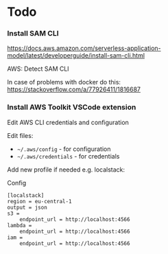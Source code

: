 # Todo

### Install SAM CLI

https://docs.aws.amazon.com/serverless-application-model/latest/developerguide/install-sam-cli.html

AWS: Detect SAM CLI

In case of problems with docker do this: https://stackoverflow.com/a/77926411/1816687

### Install AWS Toolkit VSCode extension

Edit AWS CLI credentials and configuration

Edit files:
- `~/.aws/config` - for configuration
- `~/.aws/credentials` - for credentials

Add new profile if needed e.g. localstack:

Config
```
[localstack]
region = eu-central-1
output = json
s3 =
    endpoint_url = http://localhost:4566
lambda =
    endpoint_url = http://localhost:4566
iam =
    endpoint_url = http://localhost:4566
```

